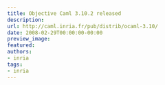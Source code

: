```yaml
---
title: Objective Caml 3.10.2 released
description:
url: http://caml.inria.fr/pub/distrib/ocaml-3.10/
date: 2008-02-29T00:00:00-00:00
preview_image:
featured:
authors:
- inria
tags:
- inria
---
```




